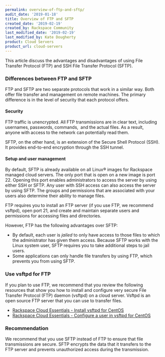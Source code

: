 ```yaml
---
permalink: overview-of-ftp-and-sftp/
audit_date: '2019-01-18'
title: Overview of FTP and SFTP
created_date: '2019-02-19'
created_by: Rackspace Community
last_modified_date: '2019-02-19'
last_modified_by: Kate Dougherty
product: Cloud Servers
product_url: cloud-servers
---
```


This article discuss the advantages and disadvantages of using File Transfer
Protocol (FTP) and SSH File Transfer Protocol (SFTP).

### Differences between FTP and SFTP

FTP and SFTP are two separate protocols that work in a similar way.
Both offer file transfer and management on remote machines. The primary
difference is in the level of security that each protocol offers.

#### Security

FTP traffic is unencrypted. All FTP
transmissions are in clear text, including usernames, passwords, commands, 
and the actual files. As a result, anyone with access to the network
can potentially read them.

SFTP, on the other hand, is an extension of the Secure Shell Protocol (SSH).
It provides end-to-end encryption through the SSH tunnel.

#### Setup and user management

By default, SFTP is already available on all Linux&reg; images for Rackspace
managed cloud servers. The only port that is open on a new image is port 22.
Opening this port enables administrators to access the server by using either
SSH or SFTP. Any user with SSH access can also access the server by using
SFTP. The groups and permissions that are associated with your users also
determine their ability to manage files.

FTP requires you to install an FTP server (if you use FTP, we recommend
vsftpd), open port 21, and create and maintain separate users and
permissions for accessing files and directories.

However, FTP has the following advantages over SFTP:

- By default, each user is _jailed_ to only have access to those files to
  which the administrator has given them access. Because SFTP works with the
  Linux system user, SFTP requires you to take additional steps to jail users.
- Some applications can only handle file transfers by using FTP, which
  prevents you from using SFTP.

### Use vsftpd for FTP

If you plan to use FTP, we recommend that you review the following resources
that show you how to install and configure very secure File Transfer Protocol
(FTP) daemon (vsftpd) on a cloud server. Vsftpd is an open source FTP server
that you can use to transfer files.

  - [Rackspace Cloud Essentials - Install vsftpd for
    CentOS](https://support.rackspace.com/how-to/rackspace-cloud-essentials-centos-installing-vsftpd/)
  - [Rackspace Cloud Essentials - Configure a user in vsftpd for
    CentOS](https://support.rackspace.com/how-to/rackspace-cloud-essentials-centos-configuring-a-user-in-vsftpd/)

### Recommendation

We recommend that you use SFTP instead of FTP to ensure that file
transmissions are secure. SFTP encrypts the data that it transfers to the
FTP server and prevents unauthorized access during the transmission.
